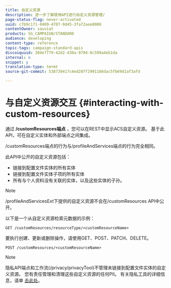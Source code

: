 ```yaml
---
title: 自定义资源
description: 进一步了解使用API进行自定义资源管理/
page-status-flag: never-activated
uuid: c7b9c171-0409-4707-9d45-3fa72aee8008
contentOwner: sauviat
products: SG_CAMPAIGN/STANDARD
audience: developing
content-type: reference
topic-tags: campaign-standard-apis
discoiquuid: 304e7779-42d2-430a-9704-8c599a4eb1da
internal: n
snippet: y
translation-type: tm+mt
source-git-commit: 538739417c4ed28ff2991186dac5fb69d1af3afd

---
```



# 与自定义资源交互 {#interacting-with-custom-resources}

通过 **/customResources端点** ，您可以在REST中显示ACS自定义资源。 基于此API，可在自定义实体和外部端点之间集成。

/customResources端点的行为与/profileAndServices端点的行为完全相同。

此API中公开的自定义资源包括：

* 链接到配置文件实体的所有实体
* 链接到配置文件实体子项的所有实体
* 所有与个人资料没有关联的实体，以及这些实体的子孙。

>[!NOTE]
>/profileAndServicesExt下提供的自定义资源不会在/customResources API中公开。

以下是一个从自定义资源检索元数据的示例：

```
GET /customResources/resourceType/<customResourceName>
```

要执行创建、更新或删除操作，请使用GET、POST、PATCH、DELETE。

```
POST /customResources/<customResourceName>
```

>[!NOTE]
>隐私API端点和工作流(/privacy/privacyTool)不管理未链接到配置文件实体的自定义资源。
>您有责任管理和清理这些自定义资源的任何PII。 有关隐私工具的详细信息，请单 [击此处](../../api/using/creating-a-privacy-request.md)。

